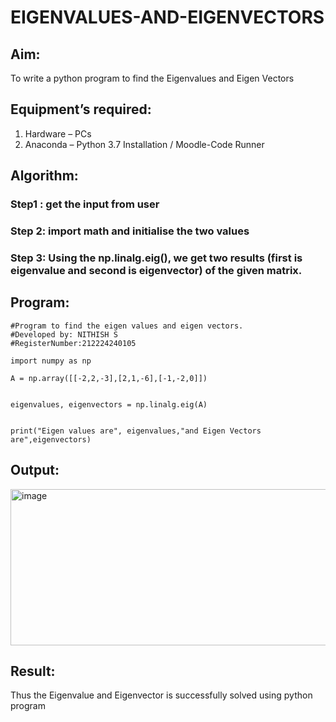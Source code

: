 # EIGENVALUES-AND-EIGENVECTORS
## Aim:
To write a python program to find the Eigenvalues and Eigen Vectors
## Equipment’s required:
1. 	Hardware – PCs
2. 	Anaconda – Python 3.7 Installation / Moodle-Code Runner
## Algorithm:
### Step1 : get the input from user

### Step 2: import math and initialise the two values 

### Step 3: Using the np.linalg.eig(),  we get two results (first is eigenvalue and second is eigenvector) of the given matrix.

## Program:
```
#Program to find the eigen values and eigen vectors.
#Developed by: NITHISH S 
#RegisterNumber:212224240105

import numpy as np

A = np.array([[-2,2,-3],[2,1,-6],[-1,-2,0]])


eigenvalues, eigenvectors = np.linalg.eig(A)


print("Eigen values are", eigenvalues,"and Eigen Vectors are",eigenvectors)
```

## Output:

<img width="1212" height="250" alt="image" src="https://github.com/user-attachments/assets/c90756d7-3fcf-497c-b141-78a6fe1d7f51" />

## Result:
Thus the Eigenvalue and Eigenvector is successfully solved using python program
